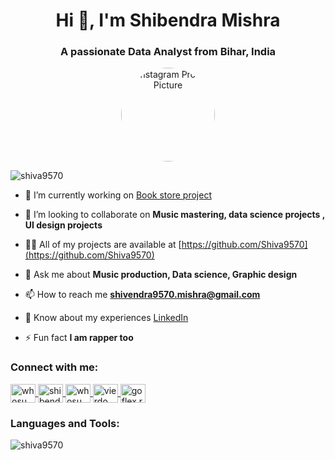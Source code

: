 <h1 align="center">Hi 👋, I'm Shibendra Mishra</h1>
<h3 align="center">A passionate Data Analyst from Bihar, India</h3>

<p align="center">
<p align="center">
  <img src="https://instadp.io/_next/image?url=https%3A%2F%2Fscontent.cdninstagram.com%2Fvierdo.musicx%2Fprofile_picture&w=1920&q=75" alt="Instagram Profile Picture" width="150" style="border-radius:50%;">
</p>

<p align="left">
  <img src="https://komarev.com/ghpvc/?username=shiva9570&label=Profile%20views&color=0e75b6&style=flat" alt="shiva9570" />
</p>

- 🔭 I’m currently working on [Book store project](https://github.com/Shiva9570/Book_Store_WebApp_Naanmudhalvan)

- 👯 I’m looking to collaborate on **Music mastering, data science projects , UI design projects**

- 👨‍💻 All of my projects are available at [https://github.com/Shiva9570](https://github.com/Shiva9570)

- 💬 Ask me about **Music production, Data science, Graphic design**

- 📫 How to reach me **shivendra9570.mishra@gmail.com**

- 📄 Know about my experiences [LinkedIn](https://www.linkedin.com/in/shibendra-mishra-1a536a237?utm_source=share&utm_campaign=share_via&utm_content=profile&utm_medium=android_app)

- ⚡ Fun fact **I am rapper too**

<h3 align="left">Connect with me:</h3>
<p align="left">
  <a href="https://twitter.com/whosumitmishraa" target="blank">
    <img align="center" src="https://raw.githubusercontent.com/rahuldkjain/github-profile-readme-generator/master/src/images/icons/Social/twitter.svg" alt="whosumitmishraa" height="30" width="40" />
  </a>
  <a href="https://linkedin.com/in/shibendra mishra" target="blank">
    <img align="center" src="https://raw.githubusercontent.com/rahuldkjain/github-profile-readme-generator/master/src/images/icons/Social/linked-in-alt.svg" alt="shibendra mishra" height="30" width="40" />
  </a>
  <a href="https://fb.com/whosumitmishraa" target="blank">
    <img align="center" src="https://raw.githubusercontent.com/rahuldkjain/github-profile-readme-generator/master/src/images/icons/Social/facebook.svg" alt="whosumitmishraa" height="30" width="40" />
  </a>
  <a href="https://instagram.com/vierdo.musicx" target="blank">
    <img align="center" src="https://raw.githubusercontent.com/rahuldkjain/github-profile-readme-generator/master/src/images/icons/Social/instagram.svg" alt="vierdo.musicx" height="30" width="40" />
  </a>
  <a href="https://www.youtube.com/c/goflex.records" target="blank">
    <img align="center" src="https://raw.githubusercontent.com/rahuldkjain/github-profile-readme-generator/master/src/images/icons/Social/youtube.svg" alt="goflex.records" height="30" width="40" />
  </a>
</p>

<h3 align="left">Languages and Tools:</h3>
<p align="left">
  <!-- Add language/tool icons here -->
</p>

<p>
  <img align="center" src="https://github-readme-stats.vercel.app/api/top-langs?username=shiva9570&show_icons=true&locale=en&layout=compact" alt="shiva9570" />
</p>
